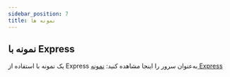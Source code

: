 ```yaml
---
sidebar_position: 7
title: نمونه ها
---
```


## نمونه با Express

یک نمونه با استفاده از Express به‌عنوان سرور را اینجا مشاهده کنید: [نمونه Express](https://github.com/alitnk/monopay/blob/main/examples/express-example)
